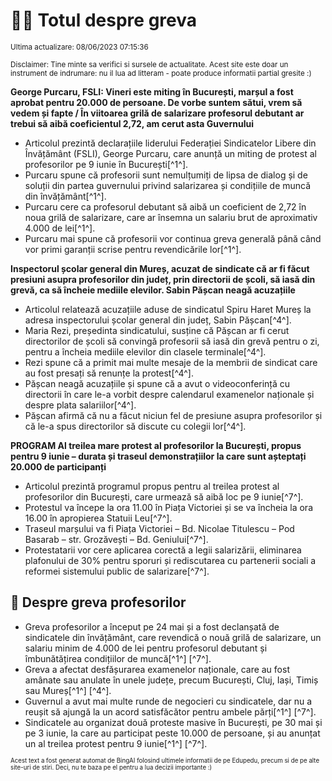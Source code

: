 # 👩‍🏫 Totul despre greva
<sub>Ultima actualizare: 08/06/2023 07:15:36</sub>

<sub>Disclaimer: Tine minte sa verifici si sursele de actualitate. Acest site este doar un instrument de indrumare: nu il lua ad litteram - poate produce informatii partial gresite :)</sub>

**George Purcaru, FSLI: Vineri este miting în București, marșul a fost aprobat pentru 20.000 de persoane. De vorbe suntem sătui, vrem să vedem și fapte / În viitoarea grilă de salarizare profesorul debutant ar trebui să aibă coeficientul 2,72, am cerut asta Guvernului**
- Articolul prezintă declarațiile liderului Federației Sindicatelor Libere din Învățământ (FSLI), George Purcaru, care anunță un miting de protest al profesorilor pe 9 iunie în București[^1^].
- Purcaru spune că profesorii sunt nemulțumiți de lipsa de dialog și de soluții din partea guvernului privind salarizarea și condițiile de muncă din învățământ[^1^].
- Purcaru cere ca profesorul debutant să aibă un coeficient de 2,72 în noua grilă de salarizare, care ar însemna un salariu brut de aproximativ 4.000 de lei[^1^].
- Purcaru mai spune că profesorii vor continua greva generală până când vor primi garanții scrise pentru revendicările lor[^1^].

**Inspectorul școlar general din Mureș, acuzat de sindicate că ar fi făcut presiuni asupra profesorilor din județ, prin directorii de școli, să iasă din grevă, ca să încheie mediile elevilor. Sabin Pășcan neagă acuzațiile**
- Articolul relatează acuzațiile aduse de sindicatul Spiru Haret Mureș la adresa inspectorului școlar general din județ, Sabin Pășcan[^4^].
- Maria Rezi, președinta sindicatului, susține că Pășcan ar fi cerut directorilor de școli să convingă profesorii să iasă din grevă pentru o zi, pentru a încheia mediile elevilor din clasele terminale[^4^].
- Rezi spune că a primit mai multe mesaje de la membrii de sindicat care au fost presați să renunțe la protest[^4^].
- Pășcan neagă acuzațiile și spune că a avut o videoconferință cu directorii în care le-a vorbit despre calendarul examenelor naționale și despre plata salariilor[^4^].
- Pășcan afirmă că nu a făcut niciun fel de presiune asupra profesorilor și că le-a spus directorilor să discute cu colegii lor[^4^].

**PROGRAM Al treilea mare protest al profesorilor la București, propus pentru 9 iunie – durata și traseul demonstrațiilor la care sunt așteptați 20.000 de participanți**
- Articolul prezintă programul propus pentru al treilea protest al profesorilor din București, care urmează să aibă loc pe 9 iunie[^7^].
- Protestul va începe la ora 11.00 în Piața Victoriei și se va încheia la ora 16.00 în apropierea Statuii Leu[^7^].
- Traseul marșului va fi Piața Victoriei – Bd. Nicolae Titulescu – Pod Basarab – str. Grozăvești – Bd. Geniului[^7^].
- Protestatarii vor cere aplicarea corectă a legii salarizării, eliminarea plafonului de 30% pentru sporuri și rediscutarea cu partenerii sociali a reformei sistemului public de salarizare[^7^].

## 🏫 Despre greva profesorilor
- Greva profesorilor a început pe 24 mai și a fost declanșată de sindicatele din învățământ, care revendică o nouă grilă de salarizare, un salariu minim de 4.000 de lei pentru profesorul debutant și îmbunătățirea condițiilor de muncă[^1^] [^7^].
- Greva a afectat desfășurarea examenelor naționale, care au fost amânate sau anulate în unele județe, precum București, Cluj, Iași, Timiș sau Mureș[^1^] [^4^].
- Guvernul a avut mai multe runde de negocieri cu sindicatele, dar nu a reușit să ajungă la un acord satisfăcător pentru ambele părți[^1^] [^7^].
- Sindicatele au organizat două proteste masive în București, pe 30 mai și pe 3 iunie, la care au participat peste 10.000 de persoane, și au anunțat un al treilea protest pentru 9 iunie[^1^] [^7^].


<sub><sub>Acest text a fost generat automat de BingAI folosind ultimele informatii de pe Edupedu, precum si de pe alte site-uri de stiri. Deci, nu te baza pe el pentru a lua decizii importante :)</sub></sub>